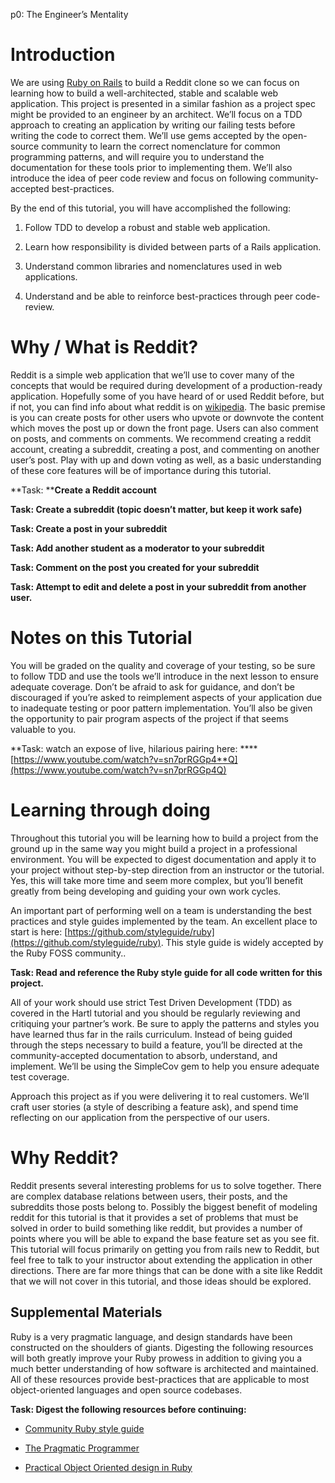 p0: The Engineer’s Mentality

# Introduction

We are using [Ruby on Rails](http://rubyonrails.org/) to build a Reddit clone so we can focus on learning how to build a well-architected, stable and scalable web application. This project is presented in a similar fashion as a project spec might be provided to an engineer by an architect.  We’ll focus on a TDD approach to creating an application by writing our failing tests before writing the code to correct them.  We’ll use gems accepted by the open-source community to learn the correct nomenclature for common programming patterns, and will require you to understand the documentation for these tools prior to implementing them.  We’ll also introduce the idea of peer code review and focus on following community-accepted best-practices.

By the end of this tutorial, you will  have accomplished the following:

1. Follow TDD to develop a robust and stable web application.

2. Learn how responsibility is divided between parts of a Rails application.

3. Understand common libraries and nomenclatures used in web applications.

4. Understand and be able to reinforce best-practices through peer code-review.

# Why / What is Reddit?

Reddit is a simple web application that we’ll use to cover many of the concepts that would be required during development of a production-ready application.  Hopefully some of you have heard of or used Reddit before, but if not, you can find info about what reddit is on [wikipedia](https://en.wikipedia.org/wiki/Reddit). The basic premise is you can create posts for other users who upvote or downvote the content which moves the post up or down the front page.  Users can also comment on posts, and comments on comments.  We recommend creating a reddit account, creating a subreddit, creating a post, and commenting on another user’s post.  Play with up and down voting as well, as a basic understanding of these core features will be of importance during this tutorial.

**Task: ****Create a Reddit account**

**Task: Create a subreddit (topic doesn’t matter, but keep it work safe)**

**Task: Create a post in your subreddit**

**Task: Add another student as a moderator to your subreddit**

**Task: Comment on the post you created for your subreddit**

**Task: Attempt to edit and delete a post in your subreddit from another user.**

# Notes on this Tutorial

You will be graded on the quality and coverage of your testing, so be sure to follow TDD and use the tools we’ll introduce in the next lesson to ensure adequate coverage.  Don’t be afraid to ask for guidance, and don’t be discouraged if you’re asked to reimplement aspects of your application due to inadequate testing or poor pattern implementation.  You’ll also be given the opportunity to pair program aspects of the project if that seems valuable to you.  

**Task: watch an expose of live, hilarious pairing here: ****[https://www.youtube.com/watch?v=sn7prRGGp4**Q](https://www.youtube.com/watch?v=sn7prRGGp4Q)

# Learning through doing

Throughout this tutorial you will be learning how to build a project from the ground up in the same way you might build a project in a professional environment. You will be expected to digest documentation and apply it to your project without step-by-step direction from an instructor or the tutorial.  Yes, this will take more time and seem more complex, but you’ll benefit greatly from being developing and guiding your own work cycles.

An important part of performing well on a team is understanding the best practices and style guides implemented by the team.  An excellent place to start is here: [https://github.com/styleguide/ruby](https://github.com/styleguide/ruby). This style guide is widely accepted by the Ruby FOSS community..

**Task: Read and reference the Ruby style guide for all code written for this project.**

All of your work should use strict Test Driven Development (TDD) as covered in the Hartl tutorial and you should be regularly reviewing and critiquing your partner’s work. Be sure to apply the patterns and styles you have learned thus far in the rails curriculum.  Instead of being guided through the steps necessary to build a feature, you’ll be directed at the community-accepted documentation to absorb, understand, and implement.  We’ll be using the SimpleCov gem to help you ensure adequate test coverage.

Approach this project as if you were delivering it to real customers.  We’ll craft user stories (a style of describing a feature ask), and spend time reflecting on our application from the perspective of our users.

# Why Reddit?

Reddit presents several interesting problems for us to solve together. There are complex database relations between users, their posts, and the subreddits those posts belong to. Possibly the biggest benefit of modeling reddit for this tutorial is that it provides a set of problems that must be solved in order to build something like reddit, but provides a number of points where you will be able to expand the base feature set as you see fit. This tutorial will focus primarily on getting you from rails new to Reddit, but feel free to talk to your instructor about extending the application in other directions. There are far more things that can be done with a site like Reddit that we will not cover in this tutorial, and those ideas should be explored.  

## Supplemental Materials

Ruby is a very pragmatic language, and design standards have been constructed on the shoulders of giants. Digesting the following resources will both greatly improve your Ruby prowess in addition to giving you a much better understanding of how software is architected and maintained.  All of these resources provide best-practices that are applicable to most object-oriented languages and open source codebases.

**Task: Digest the following resources before continuing:**

* [Community Ruby style guide](https://github.com/styleguide/ruby)

* [The Pragmatic Programmer](https://pragprog.com/the-pragmatic-programmer/extracts/tips)

* [Practical Object Oriented design in Ruby](http://www.poodr.com/)

